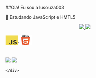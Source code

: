 ##Olá! Eu sou a lusouza003

🎈 Estudando JavaScript e HMTL5 

<div align="center">
  <a href="https://github.com/lusouza003">
  <img height="180em" src="https://github-readme-stats.vercel.app/api?username=lusouza003&show_icons=true&theme=calm&include_all_commits=true&count_private=true"/>
  <img height="180em" src="https://github-readme-stats.vercel.app/api/top-langs/?username=lusouza003&layout=compact&langs_count=7&theme=calm"/>
</div>

  
  <div style="display: inline_block"><br>
  <img align="center"  height="30" width="40" src="https://github.com/devicons/devicon/blob/master/icons/javascript/javascript-original.svg ">
<img align="center"  height="30" width="40" src="https://github.com/devicons/devicon/blob/master/icons/html5/html5-original-wordmark.svg ">
  </div>

# #
 
  <div> 
      <a href = "mailto:lnsouza116@gmail.com"><img src="https://img.shields.io/badge/Gmail-D14836?style=for-the-badge&logo=gmail&logoColor=white " destino ="_blank"></a>
  <a href="https://www.linkedin.com/in/luana-souza-a33b72225/" target="_blank"><img src="https://img.shields.io/badge/LinkedIn-0077B5?style=for-the-badge&logo=linkedin&logoColor=white " target="_ blank"></a>
    
    </div>
